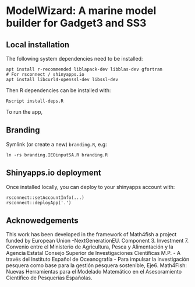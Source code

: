 # ModelWizard: A marine model builder for Gadget3 and SS3

## Local installation

The following system dependencies need to be installed:

```
apt install r-recommended liblapack-dev libblas-dev gfortran
# For rsconnect / shinyapps.io
apt install libcurl4-openssl-dev libssl-dev
```

Then R dependencies can be installed with:

```
Rscript install-deps.R
```

To run the app, 

## Branding

Symlink (or create a new) ``branding.R``, e.g:

```
ln -rs branding.IEOinputSA.R branding.R
```

## Shinyapps.io deployment

Once installed locally, you can deploy to your shinyapps account with:

```
rsconnect::setAccountInfo(...)
rsconnect::deployApp('.')
```

## Acknowedgements

This work has been developed in the framework of Math4fish a project funded by European Union -NextGenerationEU. Component 3. Investment 7.
Convenio entre el Ministerio de Agricultura,
Pesca y Alimentación y la Agencia Estatal Consejo Superior de Investigaciones Científicas M.P. -
A través del Instituto Español de Oceanografía -
Para impulsar la investigación pesquera como base para la gestión pesquera sostenible, Eje6.
Math4Fish: Nuevas Herramientas para el Modelado Matemático en el Asesoramiento Científico de Pesquerías Españolas.
